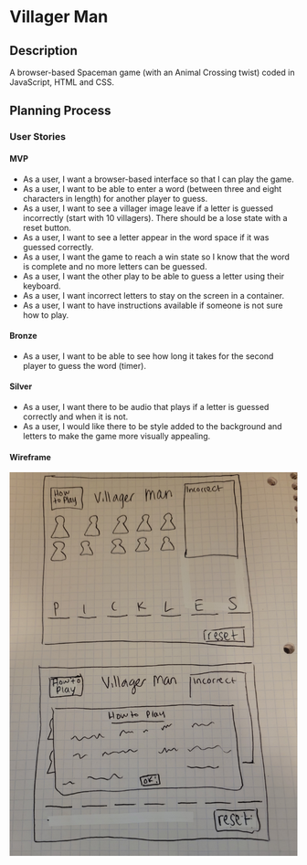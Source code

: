 # Villager Man

## Description

A browser-based Spaceman game (with an Animal Crossing twist) coded in JavaScript, HTML and CSS.

## Planning Process

### User Stories

#### MVP

- As a user, I want a browser-based interface so that I can play the game.
- As a user, I want to be able to enter a word (between three and eight characters in length) for another player to guess.
- As a user, I want to see a villager image leave if a letter is guessed incorrectly (start with 10 villagers). There should be a lose state with a reset button.
- As a user, I want to see a letter appear in the word space if it was guessed correctly.
- As a user, I want the game to reach a win state so I know that the word is complete and no more letters can be guessed.
- As a user, I want the other play to be able to guess a letter using their keyboard.
- As a user, I want incorrect letters to stay on the screen in a container.
- As a user, I want to have instructions available if someone is not sure how to play.

#### Bronze

- As a user, I want to be able to see how long it takes for the second player to guess the word (timer).

#### Silver

- As a user, I want there to be audio that plays if a letter is guessed correctly and when it is not.
- As a user, I would like there to be style added to the background and letters to make the game more visually appealing.

#### Wireframe

![Villager Man Wireframe Image](https://github.com/ashleighrene/villager-man/blob/main/assets/Villager-Man-Wireframe.jpg)
